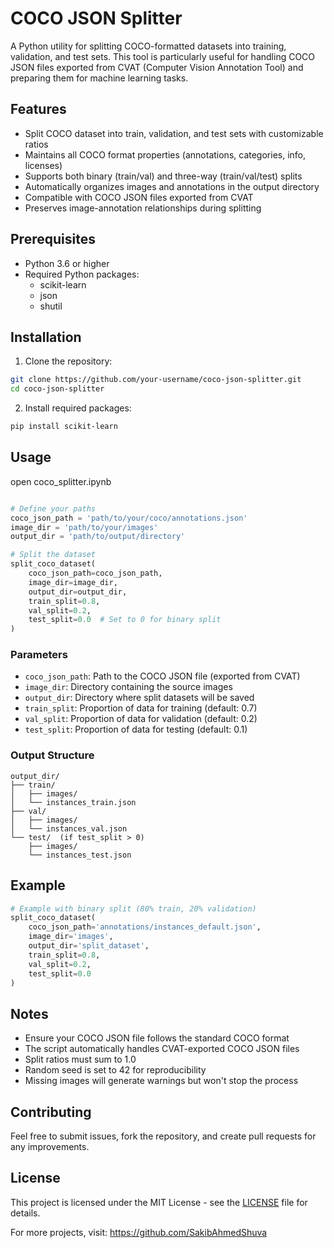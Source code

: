 # COCO JSON Splitter

A Python utility for splitting COCO-formatted datasets into training, validation, and test sets. This tool is particularly useful for handling COCO JSON files exported from CVAT (Computer Vision Annotation Tool) and preparing them for machine learning tasks.

## Features

- Split COCO dataset into train, validation, and test sets with customizable ratios
- Maintains all COCO format properties (annotations, categories, info, licenses)
- Supports both binary (train/val) and three-way (train/val/test) splits
- Automatically organizes images and annotations in the output directory
- Compatible with COCO JSON files exported from CVAT
- Preserves image-annotation relationships during splitting

## Prerequisites

- Python 3.6 or higher
- Required Python packages:
  - scikit-learn
  - json
  - shutil

## Installation

1. Clone the repository:
```bash
git clone https://github.com/your-username/coco-json-splitter.git
cd coco-json-splitter
```

2. Install required packages:
```bash
pip install scikit-learn
```

## Usage

open coco_splitter.ipynb

```python

# Define your paths
coco_json_path = 'path/to/your/coco/annotations.json'
image_dir = 'path/to/your/images'
output_dir = 'path/to/output/directory'

# Split the dataset
split_coco_dataset(
    coco_json_path=coco_json_path,
    image_dir=image_dir,
    output_dir=output_dir,
    train_split=0.8,
    val_split=0.2,
    test_split=0.0  # Set to 0 for binary split
)
```

### Parameters

- `coco_json_path`: Path to the COCO JSON file (exported from CVAT)
- `image_dir`: Directory containing the source images
- `output_dir`: Directory where split datasets will be saved
- `train_split`: Proportion of data for training (default: 0.7)
- `val_split`: Proportion of data for validation (default: 0.2)
- `test_split`: Proportion of data for testing (default: 0.1)

### Output Structure

```
output_dir/
├── train/
│   ├── images/
│   └── instances_train.json
├── val/
│   ├── images/
│   └── instances_val.json
└── test/  (if test_split > 0)
    ├── images/
    └── instances_test.json
```

## Example

```python
# Example with binary split (80% train, 20% validation)
split_coco_dataset(
    coco_json_path='annotations/instances_default.json',
    image_dir='images',
    output_dir='split_dataset',
    train_split=0.8,
    val_split=0.2,
    test_split=0.0
)
```

## Notes

- Ensure your COCO JSON file follows the standard COCO format
- The script automatically handles CVAT-exported COCO JSON files
- Split ratios must sum to 1.0
- Random seed is set to 42 for reproducibility
- Missing images will generate warnings but won't stop the process

## Contributing

Feel free to submit issues, fork the repository, and create pull requests for any improvements.

## License

This project is licensed under the MIT License - see the [LICENSE](LICENSE) file for details.

For more projects, visit: https://github.com/SakibAhmedShuva
